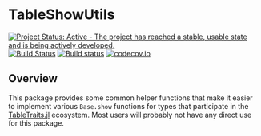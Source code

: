 # TableShowUtils

[![Project Status: Active - The project has reached a stable, usable state and is being actively developed.](http://www.repostatus.org/badges/latest/active.svg)](http://www.repostatus.org/#active)
[![Build Status](https://travis-ci.org/queryverse/TableShowUtils.jl.svg?branch=master)](https://travis-ci.org/queryverse/TableShowUtils.jl)
[![Build status](https://ci.appveyor.com/api/projects/status/bb37x8l5l7i1qqn0/branch/master?svg=true)](https://ci.appveyor.com/project/queryverse/tableshowutils-jl/branch/master)
[![codecov.io](http://codecov.io/github/queryverse/TableShowUtils.jl/coverage.svg?branch=master)](http://codecov.io/github/queryverse/TableShowUtils.jl?branch=master)

## Overview

This package provides some common helper functions that make it easier to implement various ``Base.show`` functions for types that participate in the [TableTraits.jl](https://github.com/queryverse/TableTraits.jl) ecosystem. Most users will probably not have any direct use for this package.
